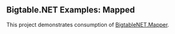 ## Bigtable.NET Examples: Mapped ##

This project demonstrates consumption of [BigtableNET.Mapper](../../Mapper).

